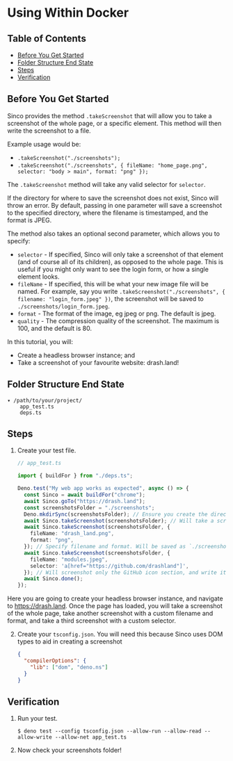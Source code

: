 # Using Within Docker

## Table of Contents

- [Before You Get Started](#before-you-get-started)
- [Folder Structure End State](#folder-structure-end-state)
- [Steps](#steps)
- [Verification](#verification)

## Before You Get Started

Sinco provides the method `.takeScreenshot` that will allow you to take a
screenshot of the whole page, or a specific element. This method will then write
the screenshot to a file.

Example usage would be:

- `.takeScreenshot("./screenshots");`
- `.takeScreenshot("./screenshots", { fileName: "home_page.png", selector: "body > main", format: "png" });`

The `.takeScreenshot` method will take any valid selector for `selector`.

If the directory for where to save the screenshot does not exist, Sinco will
throw an error. By default, passing in one parameter will save a screenshot to
the specified directory, where the filename is timestamped, and the format is
JPEG.

The method also takes an optional second parameter, which allows you to specify:

- `selector` - If specified, Sinco will only take a screenshot of that element
  (and of course all of its children), as opposed to the whole page. This is
  useful if you might only want to see the login form, or how a single element
  looks.
- `fileName` - If specified, this will be what your new image file will be
  named. For example, say you write
  `.takeScreenshot("./screenshots", { filename: "login_form.jpeg" })`, the
  screenshot will be saved to `./screenshots/login_form.jpeg`.
- `format` - The format of the image, eg jpeg or png. The default is jpeg.
- `quality` - The compression quality of the screenshot. The maximum is 100, and
  the default is 80.

In this tutorial, you will:

- Create a headless browser instance; and
- Take a screenshot of your favourite website: drash.land!

## Folder Structure End State

```text
▾ /path/to/your/project/
    app_test.ts
    deps.ts
```

## Steps

1. Create your test file.

   ```typescript
   // app_test.ts

   import { buildFor } from "./deps.ts";

   Deno.test("My web app works as expected", async () => {
     const Sinco = await buildFor("chrome");
     await Sinco.goTo("https://drash.land");
     const screenshotsFolder = "./screenshots";
     Deno.mkdirSync(screenshotsFolder); // Ensure you create the directory your screenshots will be put within
     await Sinco.takeScreenshot(screenshotsFolder); // Will take a screenshot of the whole page, and write it to `./screenshots/dd_mm_yyyy_hh_mm_ss.jpeg`
     await Sinco.takeScreenshot(screenshotsFolder, {
       fileName: "drash_land.png",
       format: "png",
     }); // Specify filename and format. Will be saved as `./screenshots/drash_land.png`
     await Sinco.takeScreenshot(screenshotsFolder, {
       fileName: "modules.jpeg",
       selector: 'a[href="https://github.com/drashland"]',
     }); // Will screenshot only the GitHub icon section, and write it to `./screenshots/dd_mm_yyyy_hh_mm_ss.jpeg`
     await Sinco.done();
   });
   ```

Here you are going to create your headless browser instance, and navigate to
https://drash.land. Once the page has loaded, you will take a screenshot of the
whole page, take another screenshot with a custom filename and format, and take
a third screenshot with a custom selector.

2. Create your `tsconfig.json`. You will need this because Sinco uses DOM types
   to aid in creating a screenshot

   ```json
   {
     "compilerOptions": {
       "lib": ["dom", "deno.ns"]
     }
   }
   ```

## Verification

1. Run your test.

   ```shell
   $ deno test --config tsconfig.json --allow-run --allow-read --allow-write --allow-net app_test.ts
   ```

2. Now check your screenshots folder!
